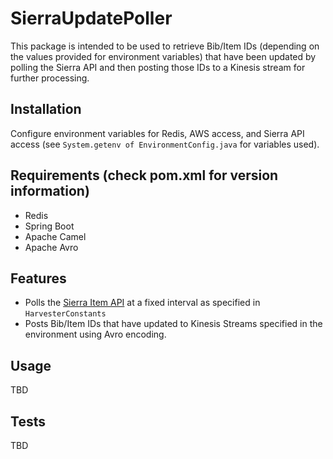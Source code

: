 # SierraUpdatePoller

This package is intended to be used to retrieve Bib/Item IDs (depending on the values provided for environment variables) that have been updated by polling the Sierra API and then posting those IDs to a Kinesis stream for further processing.

## Installation

Configure environment variables for Redis, AWS access, and Sierra API access (see `System.getenv of EnvironmentConfig.java` for variables used).

## Requirements (check pom.xml for version information)

* Redis
* Spring Boot
* Apache Camel
* Apache Avro

## Features

* Polls the [Sierra Item API](https://ilsstaff.nypl.org/iii/sierra-api/swagger/index.html#!) at a fixed interval as specified in `HarvesterConstants`
* Posts Bib/Item IDs that have updated to Kinesis Streams specified in the environment using Avro encoding.


## Usage

TBD

## Tests

TBD